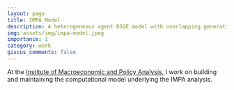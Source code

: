 ```yaml
---
layout: page
title: IMPA Model
description: A heterogeneous agent DSGE model with overlapping generations household sector.
img: assets/img/impa-model.jpeg
importance: 1
category: work
giscus_comments: false
---
```


At the [Institute of Macroeconomic and Policy Analysis](https://impa.american.edu/), I work on building and maintaining the computational model underlying the IMPA analysis.